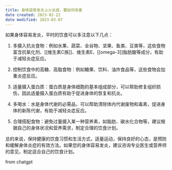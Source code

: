 ```yaml
---
title: 身体容易发炎上火长痘，要如何改善
date created: 2023-02-22
date modified: 2023-03-07
---
```


如果身体容易发炎，平时的饮食可以多注意以下几点：

1. 多摄入抗炎食物：例如水果、蔬菜、全谷物、坚果、鱼类、豆类等，这些食物富含抗氧化剂、[[维生素C族]]、维生素E、[[omega-3]]脂肪酸等成分，有助于减轻炎症反应。
	
2. 控制饮食中的高糖、高脂食物：例如糖果、饮料、油炸食品等，这些食物会加重炎症反应。
	
3. 适量摄入蛋白质：蛋白质是身体细胞的基本组成部分，可以帮助修复组织损伤，因此适量摄入蛋白质有助于促进身体的恢复和抗炎。
	
4. 多喝水：水是身体代谢的必需品，可以帮助清除体内代谢废物和毒素，促进身体的新陈代谢，有助于减轻炎症反应。
	
5. 合理搭配食物：避免过量摄入某一种营养素，如脂肪、碳水化合物等，建议根据自己的身体状况和营养需求，制定合理的饮食计划。

总的来说，保持健康的饮食习惯和生活方式，适量运动，保持良好的心态，是预防和缓解身体炎症的有效方法。如果您的身体容易发炎，建议咨询专业医生或营养师的意见，制定适合自己的饮食计划。

from chatgpt
